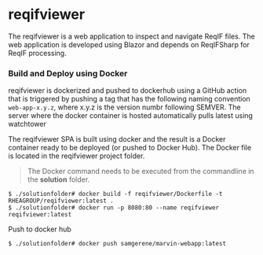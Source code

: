 # reqifviewer

The reqifviewer is a web application to inspect and navigate ReqIF files. The web application is developed using Blazor and depends on ReqIFSharp for ReqIF processing.

### Build and Deploy using Docker

reqifviewer is dockerized and pushed to dockerhub using a GitHub action that is triggered by pushing a tag that has the following naming convention `web-app-x.y.z`, where x.y.z is the version numbr following SEMVER.
The server where the docker container is hosted automatically pulls latest using watchtower

The reqifviewer SPA is built using docker and the result is a Docker container ready to be deployed (or pushed to Docker Hub). The Docker file is located in the reqifviewer project folder.

> The Docker command needs to be executed from the commandline in the **solution** folder.

```
$ ./solutionfolder# docker build -f reqifviewer/Dockerfile -t RHEAGROUP/reqifviewer:latest .
$ ./solutionfolder# docker run -p 8080:80 --name reqifviewer reqifviewer:latest
```

Push to docker hub

```
$ ./solutionfolder# docker push samgerene/marvin-webapp:latest